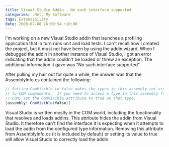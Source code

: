 ```yaml
---
title: Visual Studio Addin - No such interface supported
categories: .Net, My Software
tags: Extensibility
date: 2008-07-08 16:00:54 +10:00
---
```


I'm working on a new Visual Studio addin that launches a profiling application that in turn runs unit and load tests. I can't recall how I created the project, but it must not have been by using the addin wizard. When I debugged the addin in another instance of Visual Studio, I got an error indicating that the addin couldn't be loaded or threw an exception. The additional information it gave was &quot;No such interface supported&quot;.

After pulling my hair out for quite a while, the answer was that the AssemblyInfo.cs contained the following:

<!--more-->

```csharp
// Setting ComVisible to false makes the types in this assembly not visible 
// to COM components.  If you need to access a type in this assembly from 
// COM, set the ComVisible attribute to true on that type.
[assembly: ComVisible(false)]    
```

Visual Studio is written mostly in the COM world, including the functionality that resolves and loads addins. This attribute hides the addin from Visual Studio. It therefore can't find the interface it is expecting when it attempts to load the addin from the configured type information. Removing this attribute from AssemblyInfo.cs (it is included by default) or setting its value to true will allow Visual Studio to correctly load the addin.


